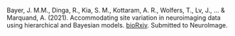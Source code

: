 Bayer, J. M.M., Dinga, R., Kia, S. M., Kottaram, A. R., Wolfers, T., Lv, J., ... & Marquand, A. (2021). Accommodating site variation in neuroimaging data using hierarchical and Bayesian models. [bioRxiv](https://www.biorxiv.org/content/biorxiv/early/2021/02/10/2021.02.09.430363.full.pdf). Submitted to NeuroImage.